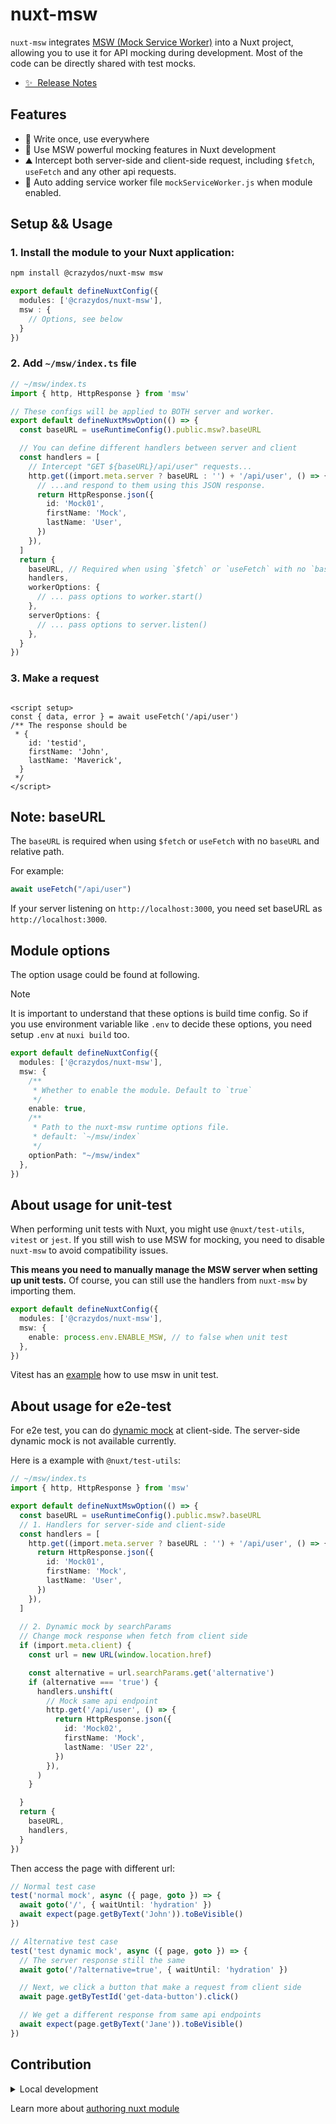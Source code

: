 # nuxt-msw
<!-- [![npm version][npm-version-src]][npm-version-href]
[![npm downloads][npm-downloads-src]][npm-downloads-href]
[![License][license-src]][license-href]
[![Nuxt][nuxt-src]][nuxt-href] -->

`nuxt-msw` integrates [MSW (Mock Service Worker)](https://mswjs.io/) into a Nuxt project, allowing you to use it for API mocking during development. Most of the code can be directly shared with test mocks. 


- [✨ &nbsp;Release Notes](/CHANGELOG.md)
<!-- - [🏀 Online playground](https://stackblitz.com/github/your-org/nuxt-msw?file=playground%2Fapp.vue) -->
<!-- - [📖 &nbsp;Documentation](https://example.com) -->

## Features

<!-- Highlight some of the features your module provide here -->
- 🌲 Write once, use everywhere
- 🚀 Use MSW powerful mocking features in Nuxt development
- ⛰ Intercept both server-side and client-side request, including `$fetch`, `useFetch` and any other api requests.
- 🚠 Auto adding service worker file `mockServiceWorker.js` when module enabled. 


## Setup && Usage

### 1. Install the module to your Nuxt application:

```bash
npm install @crazydos/nuxt-msw msw
```

```ts
export default defineNuxtConfig({
  modules: ['@crazydos/nuxt-msw'],
  msw : {
    // Options, see below
  }
})
```

### 2. Add `~/msw/index.ts` file
```ts
// ~/msw/index.ts
import { http, HttpResponse } from 'msw'

// These configs will be applied to BOTH server and worker. 
export default defineNuxtMswOption(() => {
  const baseURL = useRuntimeConfig().public.msw?.baseURL

  // You can define different handlers between server and client
  const handlers = [
    // Intercept "GET ${baseURL}/api/user" requests...
    http.get((import.meta.server ? baseURL : '') + '/api/user', () => {
      // ...and respond to them using this JSON response.
      return HttpResponse.json({
        id: 'Mock01',
        firstName: 'Mock',
        lastName: 'User',
      })
    }),
  ]
  return {
    baseURL, // Required when using `$fetch` or `useFetch` with no `baseURL` and relative path 
    handlers,
    workerOptions: {
      // ... pass options to worker.start()
    },
    serverOptions: {
      // ... pass options to server.listen()
    }, 
  }
})
```

### 3. Make a request
```vue

<script setup>
const { data, error } = await useFetch('/api/user')
/** The response should be
 * {
    id: 'testid',
    firstName: 'John',
    lastName: 'Maverick',
  }
 */
</script>
```

## Note: baseURL
The `baseURL` is required when using `$fetch` or `useFetch` with no `baseURL` and relative path.

For example:

```ts
await useFetch("/api/user")
```

If your server listening on `http://localhost:3000`, you need set baseURL as `http://localhost:3000`.

## Module options
The option usage could be found at following.

> [!NOTE]  
> It is important to understand that these options is build time config. So if you use environment variable like `.env` to decide these options, you need setup `.env` at `nuxi build` too.

```ts
export default defineNuxtConfig({
  modules: ['@crazydos/nuxt-msw'],
  msw: {
    /**
     * Whether to enable the module. Default to `true`
     */
    enable: true,
    /**
     * Path to the nuxt-msw runtime options file.
     * default: `~/msw/index`
     */
    optionPath: "~/msw/index"
  },
})
```

## About usage for unit-test
When performing unit tests with Nuxt, you might use `@nuxt/test-utils`, `vitest` or `jest`. If you still wish to use MSW for mocking, you need to disable `nuxt-msw` to avoid compatibility issues. 

**This means you need to manually manage the MSW server when setting up unit tests.** Of course, you can still use the handlers from `nuxt-msw` by importing them.

```ts
export default defineNuxtConfig({
  modules: ['@crazydos/nuxt-msw'],
  msw: {
    enable: process.env.ENABLE_MSW, // to false when unit test
  },
})
```

Vitest has an [example](https://vitest.dev/guide/mocking#configuration) how to use msw in unit test. 

## About usage for e2e-test
For e2e test, you can do [dynamic mock](https://mswjs.io/docs/best-practices/dynamic-mock-scenarios) at client-side. The server-side dynamic mock is not available currently.

Here is a example with `@nuxt/test-utils`:
```ts
// ~/msw/index.ts
import { http, HttpResponse } from 'msw'

export default defineNuxtMswOption(() => {
  const baseURL = useRuntimeConfig().public.msw?.baseURL
  // 1. Handlers for server-side and client-side
  const handlers = [
    http.get((import.meta.server ? baseURL : '') + '/api/user', () => {
      return HttpResponse.json({
        id: 'Mock01',
        firstName: 'Mock',
        lastName: 'User',
      })
    }),
  ]
 
  // 2. Dynamic mock by searchParams
  // Change mock response when fetch from client side
  if (import.meta.client) {
    const url = new URL(window.location.href)

    const alternative = url.searchParams.get('alternative')
    if (alternative === 'true') {
      handlers.unshift(
        // Mock same api endpoint
        http.get('/api/user', () => {
          return HttpResponse.json({
            id: 'Mock02',
            firstName: 'Mock',
            lastName: 'USer 22',
          })
        }),
      )
    }

  }
  return {
    baseURL,
    handlers,
  }
})
```

Then access the page with different url:

```ts
// Normal test case
test('normal mock', async ({ page, goto }) => {
  await goto('/', { waitUntil: 'hydration' })
  await expect(page.getByText('John')).toBeVisible()
})

// Alternative test case
test('test dynamic mock', async ({ page, goto }) => {
  // The server response still the same
  await goto('/?alternative=true', { waitUntil: 'hydration' })

  // Next, we click a button that make a request from client side
  await page.getByTestId('get-data-button').click()

  // We get a different response from same api endpoints
  await expect(page.getByText('Jane')).toBeVisible()
})
```

## Contribution

<details>
  <summary>Local development</summary>
  
  ```bash
  # Install dependencies
  pnpm install
  
  # Generate type stubs
  pnpm dev:prepare
  
  # Develop with the playground
  pnpm dev
  
  # Build the playground
  pnpm dev:build
  
  # Run ESLint
  pnpm lint
  
  ```

</details>

Learn more about [authoring nuxt module](https://nuxt.com/docs/guide/going-further/modules#module-anatomy)


<!-- Badges -->
<!-- [npm-version-src]: https://img.shields.io/npm/v/nuxt-msw/latest.svg?style=flat&colorA=020420&colorB=00DC82
[npm-version-href]: https://npmjs.com/package/nuxt-msw

[npm-downloads-src]: https://img.shields.io/npm/dm/nuxt-msw.svg?style=flat&colorA=020420&colorB=00DC82
[npm-downloads-href]: https://npmjs.com/package/nuxt-msw

[license-src]: https://img.shields.io/npm/l/nuxt-msw.svg?style=flat&colorA=020420&colorB=00DC82
[license-href]: https://npmjs.com/package/nuxt-msw

[nuxt-src]: https://img.shields.io/badge/Nuxt-020420?logo=nuxt.js
[nuxt-href]: https://nuxt.com -->

